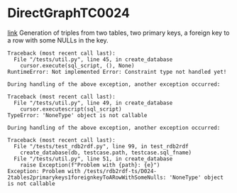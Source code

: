 # DirectGraphTC0024
[link](https://www.w3.org/TR/rdb2rdf-test-cases/#DirectGraphTC0024)
Generation of triples from two tables, two primary keys, a foreign key to a row with some NULLs in the key.



```
Traceback (most recent call last):
  File "/tests/util.py", line 45, in create_database
    cursor.execute(sql_script, (), None)
RuntimeError: Not implemented Error: Constraint type not handled yet!

During handling of the above exception, another exception occurred:

Traceback (most recent call last):
  File "/tests/util.py", line 49, in create_database
    cursor.executescript(sql_script)
TypeError: 'NoneType' object is not callable

During handling of the above exception, another exception occurred:

Traceback (most recent call last):
  File "/tests/test_rdb2rdf.py", line 99, in test_rdb2rdf
    create_database(db, testcase.path, testcase.sql_fname)
  File "/tests/util.py", line 51, in create_database
    raise Exception(f"Problem with {path}: {e}")
Exception: Problem with /tests/rdb2rdf-ts/D024-2tables2primarykeys1foreignkeyToARowWithSomeNulls: 'NoneType' object is not callable

```